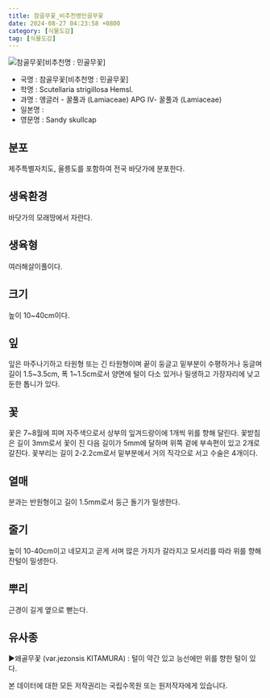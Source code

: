 ```yaml
---
title: 참골무꽃_비추천명민골무꽃
date: 2024-08-27 04:23:58 +0800
category: [식물도감]
tag: [식물도감]
---
```




![참골무꽃[비추천명 : 민골무꽃]](/fileUpload/plants/basic/Labiatae/Scutellaria/22190/1_th2.JPG)
- 국명 : 참골무꽃[비추천명 : 민골무꽃]
- 학명 : Scutellaria strigillosa Hemsl.
- 과명 : 앵글러 - 꿀풀과 (Lamiaceae) APG Ⅳ- 꿀풀과 (Lamiaceae)
- 일본명 : 
- 영문명 : Sandy skullcap


## 분포
제주특별자치도, 울릉도를 포함하여 전국 바닷가에 분포한다.
## 생육환경
바닷가의 모래땅에서 자란다.
## 생육형
여러해살이풀이다.
## 크기
높이 10~40cm이다.
## 잎
잎은 마주나기하고 타원형 또는 긴 타원형이며 끝이 둥글고 밑부분이 수평하거나 둥글며 길이 1.5~3.5cm, 폭 1~1.5cm로서 양면에 털이 다소 있거나 밀생하고 가장자리에 낮고 둔한 톱니가 있다.
## 꽃
꽃은 7~8월에 피며 자주색으로서 상부의 잎겨드랑이에 1개씩 위를 향해 달린다. 꽃받침은 길이 3mm로서 꽃이 진 다음 길이가 5mm에 달하며 위쪽 겉에 부속편이 있고 2개로 갈진다. 꽃부리는 길이 2-2.2cm로서 밑부분에서 거의 직각으로 서고 수술은 4개이다.
## 열매
분과는 반원형이고 길이 1.5mm로서 둥근 돌기가 밀생한다.
## 줄기
높이 10-40cm이고 네모지고 곧게 서며 많은 가지가 갈라지고 모서리를 따라 위를 향해 잔털이 밀생한다.
## 뿌리
근경이 길게 옆으로 뻗는다.
## 유사종
▶왜골무꽃 (var.jezonsis KITAMURA) : 털이 약간 있고 능선에만 위를 향한 털이 있다.






본 데이터에 대한 모든 저작권리는 국립수목원 또는 원저작자에게 있습니다.

